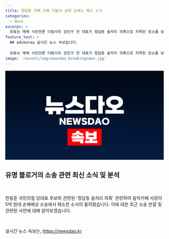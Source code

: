 ```yaml
---
title: 청담동 카페 의혹 더탐사 상대 손배소 패소 소식
categories:
  - News
excerpt: >
  유튜브 매체 시민언론 더탐사의 강진구 전 대표가 청담동 술자리 의혹으로 지목된 장소를 보도한 인터넷 매체를 상대로 손해배상 소송에서 패소하였다. 서울중앙지법은 소송 비용을 원고가 부담하도록 결정하였고, 관련된 의혹은 대한민국 정치인과의 술자리를 중심으로 발생하였으며, 해당 매체는 이와 관련하여 특정 음악카페를 언급하였다. 이에 음악카페 사장은 명예훼손과 인격권 침해 등으로 인한 손해배상 소송을 제기하였으나, 수사과정에서 관련 증언이 변조되었다는 주장이 제기되었다.
feature_text: >
  ## adskorea 실시간 뉴스 속보입니다.

  유튜브 매체 시민언론 더탐사의 강진구 전 대표가 청담동 술자리 의혹으로 지목된 장소를 보도한 인터넷 매체를 상대로 손해배상 소송에서 패소하였다. 서울중앙지법은 소송 비용을 원고가 부담하도록 결정하였고, 관련된 의혹은 대한민국 정치인과의 술자리를 중심으로 발생하였으며, 해당 매체는 이와 관련하여 특정 음악카페를 언급하였다. 이에 음악카페 사장은 명예훼손과 인격권 침해 등으로 인한 손해배상 소송을 제기하였으나, 수사과정에서 관련 증언이 변조되었다는 주장이 제기되었다.
image: '/assets/img/newsdao_breakingnews.jpg'
---
```


<p><img src="/assets/img/newsdao_breakingnews.jpg" alt="adskorea 속보" /></p>

<h2>유명 블로거의 소송 관련 최신 소식 및 분석</h2>

<p data-ke-size="size16">&nbsp;</p>

<p>한동훈 국민의힘 당대표 후보와 관련된 '청담동 술자리 의혹' 관련하여 음악카페 사장이 5억 원대 손해배상 소송에서 패소한 소식이 들려왔습니다. 이에 대한 최근 소송 판결 및 관련된 사안에 대해 알아보겠습니다.</p>

<p data-ke-size="size16">&nbsp;</p>
실시간 뉴스 속보는, <a href="https://newsdao.kr" rel="dofollow">https://newsdao.kr</a>



